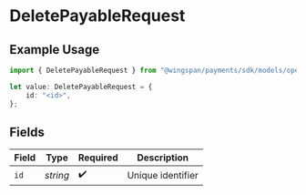 # DeletePayableRequest

## Example Usage

```typescript
import { DeletePayableRequest } from "@wingspan/payments/sdk/models/operations";

let value: DeletePayableRequest = {
    id: "<id>",
};
```

## Fields

| Field              | Type               | Required           | Description        |
| ------------------ | ------------------ | ------------------ | ------------------ |
| `id`               | *string*           | :heavy_check_mark: | Unique identifier  |